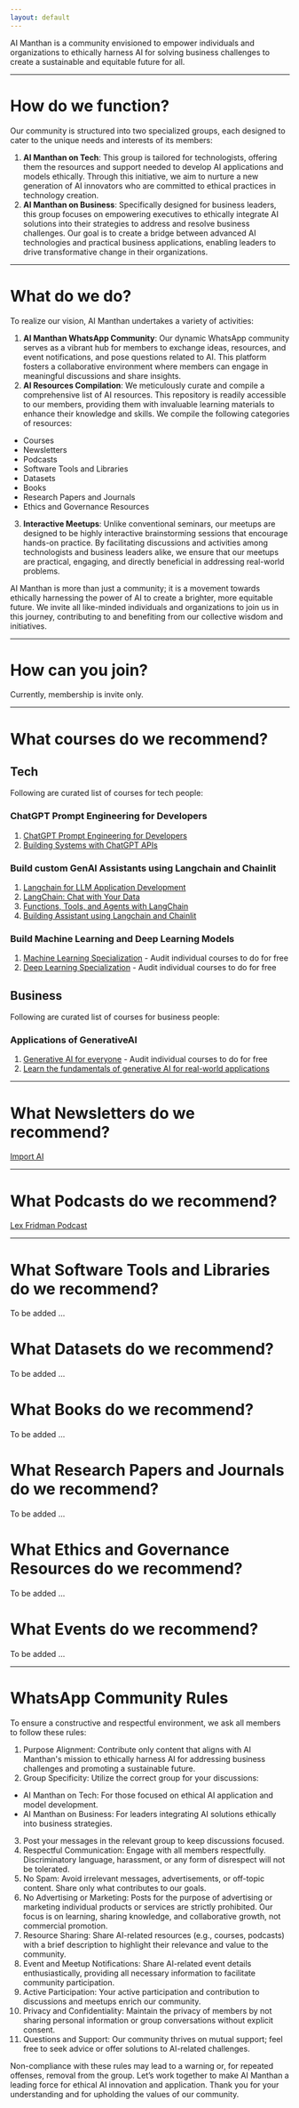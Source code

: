 ```yaml
---
layout: default
---
```





AI Manthan is a community envisioned to empower individuals and organizations to ethically harness AI for solving business challenges to create a sustainable and equitable future for all.

* * *

# How do we function?
Our community is structured into two specialized groups, each designed to cater to the unique needs and interests of its members:
1. **AI Manthan on Tech**: This group is tailored for technologists, offering them the resources and support needed to develop AI applications and models ethically. Through this initiative, we aim to nurture a new generation of AI innovators who are committed to ethical practices in technology creation.
2. **AI Manthan on Business**: Specifically designed for business leaders, this group focuses on empowering executives to ethically integrate AI solutions into their strategies to address and resolve business challenges. Our goal is to create a bridge between advanced AI technologies and practical business applications, enabling leaders to drive transformative change in their organizations.

* * *

# What do we do?
To realize our vision, AI Manthan undertakes a variety of activities:
1. **AI Manthan WhatsApp Community**: Our dynamic WhatsApp community serves as a vibrant hub for members to exchange ideas, resources, and event notifications, and pose questions related to AI. This platform fosters a collaborative environment where members can engage in meaningful discussions and share insights.
2. **AI Resources Compilation**: We meticulously curate and compile a comprehensive list of AI resources. This repository is readily accessible to our members, providing them with invaluable learning materials to enhance their knowledge and skills. We compile the following categories of resources:
  - Courses
  - Newsletters
  - Podcasts
  - Software Tools and Libraries
  - Datasets
  - Books
  - Research Papers and Journals
  - Ethics and Governance Resources
3. **Interactive Meetups**: Unlike conventional seminars, our meetups are designed to be highly interactive brainstorming sessions that encourage hands-on practice. By facilitating discussions and activities among technologists and business leaders alike, we ensure that our meetups are practical, engaging, and directly beneficial in addressing real-world problems.

AI Manthan is more than just a community; it is a movement towards ethically harnessing the power of AI to create a brighter, more equitable future. We invite all like-minded individuals and organizations to join us in this journey, contributing to and benefiting from our collective wisdom and initiatives.

* * *

# How can you join?
Currently, membership is invite only. 

* * *

# What courses do we recommend?
## Tech
Following are curated list of courses for tech people:
### ChatGPT Prompt Engineering for Developers
1. [ChatGPT Prompt Engineering for Developers](https://learn.deeplearning.ai/chatgpt-prompt-eng)
2. [Building Systems with ChatGPT APIs](https://learn.deeplearning.ai/chatgpt-building-system)

### Build custom GenAI Assistants using Langchain and Chainlit
1. [Langchain for LLM Application Development](https://learn.deeplearning.ai/langchain)
2. [LangChain: Chat with Your Data](https://learn.deeplearning.ai/langchain-chat-with-your-data)
3. [Functions, Tools, and Agents with LangChain](https://www.deeplearning.ai/short-courses/functions-tools-agents-langchain/)
4. [Building Assistant using Langchain and Chainlit](https://docs.chainlit.io/examples/qa)

### Build Machine Learning and Deep Learning Models
1. [Machine Learning Specialization](https://www.coursera.org/specializations/machine-learning-introduction#courses) - Audit individual courses to do for free
2. [Deep Learning Specialization](https://www.coursera.org/specializations/deep-learning#courses) - Audit individual courses to do for free

## Business
Following are curated list of courses for business people:
### Applications of GenerativeAI
1. [Generative AI for everyone](https://www.coursera.org/learn/generative-ai-for-everyone) - Audit individual courses to do for free
2. [Learn the fundamentals of generative AI for real-world applications](https://www.deeplearning.ai/courses/generative-ai-with-llms)

* * *

# What Newsletters do we recommend?
[Import AI](https://jack-clark.net/)

* * *

# What Podcasts do we recommend?
[Lex Fridman Podcast](https://www.youtube.com/@lexfridman)

* * *

# What Software Tools and Libraries do we recommend?
To be added ...

# What Datasets do we recommend?
To be added ...

# What Books do we recommend?
To be added ...

# What Research Papers and Journals do we recommend?
To be added ...

# What Ethics and Governance Resources do we recommend?
To be added ...

# What Events do we recommend?
To be added ...

* * *

# WhatsApp Community Rules
To ensure a constructive and respectful environment, we ask all members to follow these rules:
1. Purpose Alignment: Contribute only content that aligns with AI Manthan's mission to ethically harness AI for addressing business challenges and promoting a sustainable future.
2. Group Specificity: Utilize the correct group for your discussions:
  - AI Manthan on Tech: For those focused on ethical AI application and model development.
  - AI Manthan on Business: For leaders integrating AI solutions ethically into business strategies.
3. Post your messages in the relevant group to keep discussions focused.
4. Respectful Communication: Engage with all members respectfully. Discriminatory language, harassment, or any form of disrespect will not be tolerated.
5. No Spam: Avoid irrelevant messages, advertisements, or off-topic content. Share only what contributes to our goals.
6. No Advertising or Marketing: Posts for the purpose of advertising or marketing individual products or services are strictly prohibited. Our focus is on learning, sharing knowledge, and collaborative growth, not commercial promotion.
7. Resource Sharing: Share AI-related resources (e.g., courses, podcasts) with a brief description to highlight their relevance and value to the community.
8. Event and Meetup Notifications: Share AI-related event details enthusiastically, providing all necessary information to facilitate community participation.
9. Active Participation: Your active participation and contribution to discussions and meetups enrich our community.
10. Privacy and Confidentiality: Maintain the privacy of members by not sharing personal information or group conversations without explicit consent.
11. Questions and Support: Our community thrives on mutual support; feel free to seek advice or offer solutions to AI-related challenges.

Non-compliance with these rules may lead to a warning or, for repeated offenses, removal from the group.
Let’s work together to make AI Manthan a leading force for ethical AI innovation and application. Thank you for your understanding and for upholding the values of our community.



